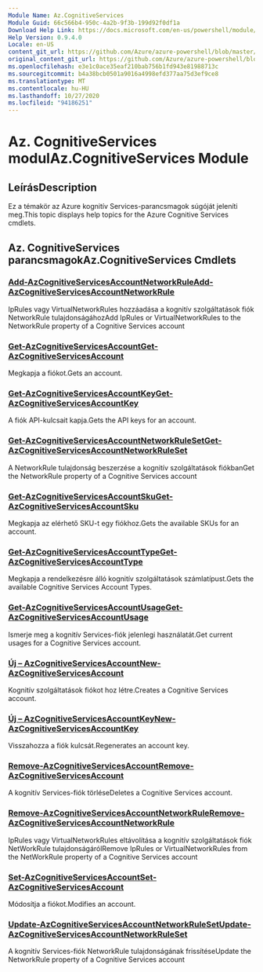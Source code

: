 ```yaml
---
Module Name: Az.CognitiveServices
Module Guid: 66c566b4-950c-4a2b-9f3b-199d92f0df1a
Download Help Link: https://docs.microsoft.com/en-us/powershell/module/az.cognitiveservices
Help Version: 0.9.4.0
Locale: en-US
content_git_url: https://github.com/Azure/azure-powershell/blob/master/src/CognitiveServices/CognitiveServices/help/Az.CognitiveServices.md
original_content_git_url: https://github.com/Azure/azure-powershell/blob/master/src/CognitiveServices/CognitiveServices/help/Az.CognitiveServices.md
ms.openlocfilehash: e3e1c0ace35eaf210bab756b1fd943e81988713c
ms.sourcegitcommit: b4a38bcb0501a9016a4998efd377aa75d3ef9ce8
ms.translationtype: MT
ms.contentlocale: hu-HU
ms.lasthandoff: 10/27/2020
ms.locfileid: "94186251"
---
```

# <span data-ttu-id="38f47-101">Az. CognitiveServices modul</span><span class="sxs-lookup"><span data-stu-id="38f47-101">Az.CognitiveServices Module</span></span>
## <span data-ttu-id="38f47-102">Leírás</span><span class="sxs-lookup"><span data-stu-id="38f47-102">Description</span></span>
<span data-ttu-id="38f47-103">Ez a témakör az Azure kognitív Services-parancsmagok súgóját jeleníti meg.</span><span class="sxs-lookup"><span data-stu-id="38f47-103">This topic displays help topics for the Azure Cognitive Services cmdlets.</span></span>

## <span data-ttu-id="38f47-104">Az. CognitiveServices parancsmagok</span><span class="sxs-lookup"><span data-stu-id="38f47-104">Az.CognitiveServices Cmdlets</span></span>
### [<span data-ttu-id="38f47-105">Add-AzCognitiveServicesAccountNetworkRule</span><span class="sxs-lookup"><span data-stu-id="38f47-105">Add-AzCognitiveServicesAccountNetworkRule</span></span>](Add-AzCognitiveServicesAccountNetworkRule.md)
<span data-ttu-id="38f47-106">IpRules vagy VirtualNetworkRules hozzáadása a kognitív szolgáltatások fiók NetworkRule tulajdonságához</span><span class="sxs-lookup"><span data-stu-id="38f47-106">Add IpRules or VirtualNetworkRules to the NetworkRule property of a Cognitive Services account</span></span>

### [<span data-ttu-id="38f47-107">Get-AzCognitiveServicesAccount</span><span class="sxs-lookup"><span data-stu-id="38f47-107">Get-AzCognitiveServicesAccount</span></span>](Get-AzCognitiveServicesAccount.md)
<span data-ttu-id="38f47-108">Megkapja a fiókot.</span><span class="sxs-lookup"><span data-stu-id="38f47-108">Gets an account.</span></span>

### [<span data-ttu-id="38f47-109">Get-AzCognitiveServicesAccountKey</span><span class="sxs-lookup"><span data-stu-id="38f47-109">Get-AzCognitiveServicesAccountKey</span></span>](Get-AzCognitiveServicesAccountKey.md)
<span data-ttu-id="38f47-110">A fiók API-kulcsait kapja.</span><span class="sxs-lookup"><span data-stu-id="38f47-110">Gets the API keys for an account.</span></span>

### [<span data-ttu-id="38f47-111">Get-AzCognitiveServicesAccountNetworkRuleSet</span><span class="sxs-lookup"><span data-stu-id="38f47-111">Get-AzCognitiveServicesAccountNetworkRuleSet</span></span>](Get-AzCognitiveServicesAccountNetworkRuleSet.md)
<span data-ttu-id="38f47-112">A NetworkRule tulajdonság beszerzése a kognitív szolgáltatások fiókban</span><span class="sxs-lookup"><span data-stu-id="38f47-112">Get the NetworkRule property of a Cognitive Services account</span></span>

### [<span data-ttu-id="38f47-113">Get-AzCognitiveServicesAccountSku</span><span class="sxs-lookup"><span data-stu-id="38f47-113">Get-AzCognitiveServicesAccountSku</span></span>](Get-AzCognitiveServicesAccountSku.md)
<span data-ttu-id="38f47-114">Megkapja az elérhető SKU-t egy fiókhoz.</span><span class="sxs-lookup"><span data-stu-id="38f47-114">Gets the available SKUs for an account.</span></span>

### [<span data-ttu-id="38f47-115">Get-AzCognitiveServicesAccountType</span><span class="sxs-lookup"><span data-stu-id="38f47-115">Get-AzCognitiveServicesAccountType</span></span>](Get-AzCognitiveServicesAccountType.md)
<span data-ttu-id="38f47-116">Megkapja a rendelkezésre álló kognitív szolgáltatások számlatípust.</span><span class="sxs-lookup"><span data-stu-id="38f47-116">Gets the available Cognitive Services Account Types.</span></span>

### [<span data-ttu-id="38f47-117">Get-AzCognitiveServicesAccountUsage</span><span class="sxs-lookup"><span data-stu-id="38f47-117">Get-AzCognitiveServicesAccountUsage</span></span>](Get-AzCognitiveServicesAccountUsage.md)
<span data-ttu-id="38f47-118">Ismerje meg a kognitív Services-fiók jelenlegi használatát.</span><span class="sxs-lookup"><span data-stu-id="38f47-118">Get current usages for a Cognitive Services account.</span></span>

### [<span data-ttu-id="38f47-119">Új – AzCognitiveServicesAccount</span><span class="sxs-lookup"><span data-stu-id="38f47-119">New-AzCognitiveServicesAccount</span></span>](New-AzCognitiveServicesAccount.md)
<span data-ttu-id="38f47-120">Kognitív szolgáltatások fiókot hoz létre.</span><span class="sxs-lookup"><span data-stu-id="38f47-120">Creates a Cognitive Services account.</span></span>

### [<span data-ttu-id="38f47-121">Új – AzCognitiveServicesAccountKey</span><span class="sxs-lookup"><span data-stu-id="38f47-121">New-AzCognitiveServicesAccountKey</span></span>](New-AzCognitiveServicesAccountKey.md)
<span data-ttu-id="38f47-122">Visszahozza a fiók kulcsát.</span><span class="sxs-lookup"><span data-stu-id="38f47-122">Regenerates an account key.</span></span>

### [<span data-ttu-id="38f47-123">Remove-AzCognitiveServicesAccount</span><span class="sxs-lookup"><span data-stu-id="38f47-123">Remove-AzCognitiveServicesAccount</span></span>](Remove-AzCognitiveServicesAccount.md)
<span data-ttu-id="38f47-124">A kognitív Services-fiók törlése</span><span class="sxs-lookup"><span data-stu-id="38f47-124">Deletes a Cognitive Services account.</span></span>

### [<span data-ttu-id="38f47-125">Remove-AzCognitiveServicesAccountNetworkRule</span><span class="sxs-lookup"><span data-stu-id="38f47-125">Remove-AzCognitiveServicesAccountNetworkRule</span></span>](Remove-AzCognitiveServicesAccountNetworkRule.md)
<span data-ttu-id="38f47-126">IpRules vagy VirtualNetworkRules eltávolítása a kognitív szolgáltatások fiók NetWorkRule tulajdonságáról</span><span class="sxs-lookup"><span data-stu-id="38f47-126">Remove IpRules or VirtualNetworkRules from the NetWorkRule property of a Cognitive Services account</span></span>

### [<span data-ttu-id="38f47-127">Set-AzCognitiveServicesAccount</span><span class="sxs-lookup"><span data-stu-id="38f47-127">Set-AzCognitiveServicesAccount</span></span>](Set-AzCognitiveServicesAccount.md)
<span data-ttu-id="38f47-128">Módosítja a fiókot.</span><span class="sxs-lookup"><span data-stu-id="38f47-128">Modifies an account.</span></span>

### [<span data-ttu-id="38f47-129">Update-AzCognitiveServicesAccountNetworkRuleSet</span><span class="sxs-lookup"><span data-stu-id="38f47-129">Update-AzCognitiveServicesAccountNetworkRuleSet</span></span>](Update-AzCognitiveServicesAccountNetworkRuleSet.md)
<span data-ttu-id="38f47-130">A kognitív Services-fiók NetworkRule tulajdonságának frissítése</span><span class="sxs-lookup"><span data-stu-id="38f47-130">Update the NetworkRule property of a Cognitive Services account</span></span>

